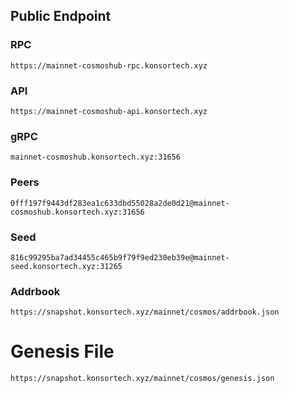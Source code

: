 ## Public Endpoint

### RPC
```
https://mainnet-cosmoshub-rpc.konsortech.xyz
```

### API
```
https://mainnet-cosmoshub-api.konsortech.xyz
```

### gRPC
```
mainnet-cosmoshub.konsortech.xyz:31656
```

### Peers
```
0fff197f9443df283ea1c633dbd55028a2de0d21@mainnet-cosmoshub.konsortech.xyz:31656
```

### Seed
```
816c99295ba7ad34455c465b9f79f9ed230eb39e@mainnet-seed.konsortech.xyz:31265
```

### Addrbook
```
https://snapshot.konsortech.xyz/mainnet/cosmos/addrbook.json
```

# Genesis File
```
https://snapshot.konsortech.xyz/mainnet/cosmos/genesis.json
```
